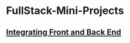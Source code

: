 # FullStack-Mini-Projects

## [Integrating Front and Back End](https://integrating-front-and-backend.onrender.com/)
